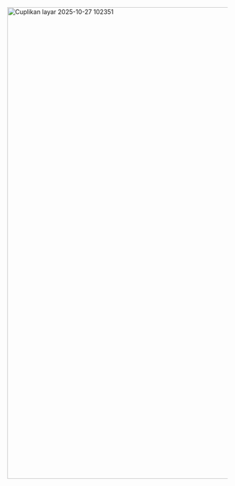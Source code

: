 
<img width="1919" height="1079" alt="Cuplikan layar 2025-10-27 102351" src="https://github.com/user-attachments/assets/f6ad0250-7a96-44bb-b77f-6d5541b4a1ca" />


